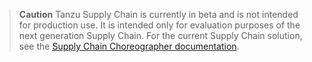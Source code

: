 > **Caution** Tanzu Supply Chain is currently in beta and is not intended for production use. It is
> intended only for evaluation purposes of the next generation Supply Chain. For the current Supply
> Chain solution, see the [Supply Chain Choreographer documentation](/docs-tap/scc/about.hbs.md).

